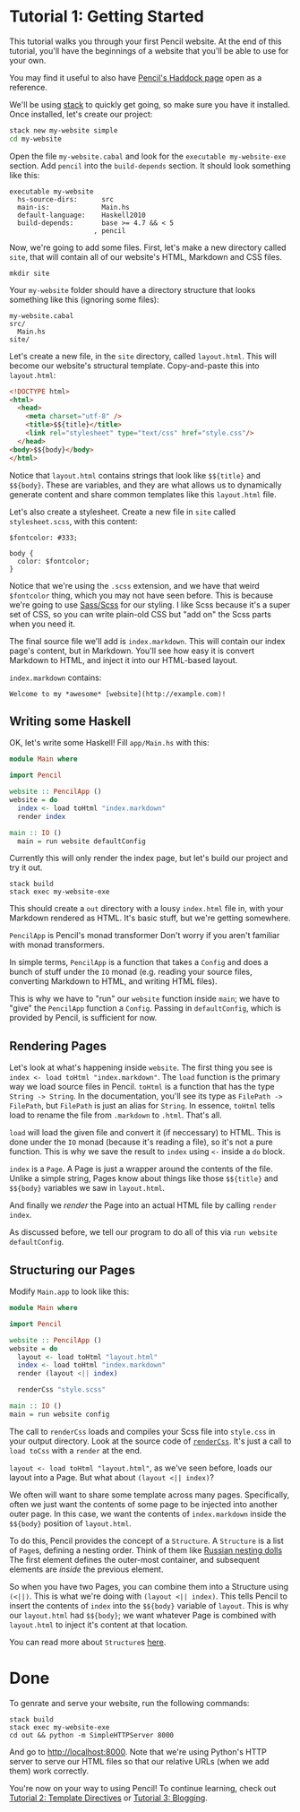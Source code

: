 # Tutorial 1: Getting Started

This tutorial walks you through your first Pencil website. At the end of this
tutorial, you'll have the beginnings of a website that you'll be able to use for
your own.

You may find it useful to also have [Pencil's Haddock page](https://hackage.haskell.org/package/pencil-${pencilVersion}/docs/Pencil.html) open as a reference.

We'll be using [stack](http://haskellstack.org) to quickly get going, so make
sure you have it installed. Once installed, let's create our project:

```sh
stack new my-website simple
cd my-website
```

Open the file `my-website.cabal` and look for the `executable my-website-exe` section. Add `pencil` into the `build-depends` section. It should look something like this:

```
executable my-website
  hs-source-dirs:      src
  main-is:             Main.hs
  default-language:    Haskell2010
  build-depends:       base >= 4.7 && < 5
                     , pencil
```

Now, we're going to add some files. First, let's make a new directory called
`site`, that will contain all of our website's HTML, Markdown and CSS files.

```
mkdir site
```

Your `my-website` folder should have a directory structure that looks something
like this (ignoring some files):

```
my-website.cabal
src/
  Main.hs
site/
```

Let's create a new file, in the `site` directory, called `layout.html`. This
will become our website's structural template. Copy-and-paste this into
`layout.html`:

```html
<!DOCTYPE html>
<html>
  <head>
    <meta charset="utf-8" />
    <title>$${title}</title>
    <link rel="stylesheet" type="text/css" href="style.css"/>
  </head>
<body>$${body}</body>
</html>
```

Notice that `layout.html` contains strings that look like `$${title}` and
`$${body}`. These are variables, and they are what allows us to dynamically
generate content and share common templates like this `layout.html` file.

Let's also create a stylesheet. Create a new file in `site` called
`stylesheet.scss`, with this content:

```
$fontcolor: #333;

body {
  color: $fontcolor;
}
```

Notice that we're using the `.scss` extension, and we have that weird
`$fontcolor` thing, which you may not have seen before. This is because we're
going to use [Sass/Scss](http://sass-lang.com) for our styling. I like Scss
because it's a super set of CSS, so you can write plain-old CSS but "add on" the
Scss parts when you need it.

The final source file we'll add is `index.markdown`. This will contain our index
page's content, but in Markdown. You'll see how easy it is convert Markdown to
HTML, and inject it into our HTML-based layout.

`index.markdown` contains:

```
Welcome to my *awesome* [website](http://example.com)!
```

## Writing some Haskell

OK, let's write some Haskell! Fill `app/Main.hs` with this:

```haskell
module Main where

import Pencil

website :: PencilApp ()
website = do
  index <- load toHtml "index.markdown"
  render index

main :: IO ()
  main = run website defaultConfig
```

Currently this will only render the index page, but let's build our project and
try it out.

```
stack build
stack exec my-website-exe
```

This should create a `out` directory with a lousy `index.html` file in, with
your Markdown rendered as HTML. It's basic stuff, but we're getting somewhere.

`PencilApp` is Pencil's monad transformer Don't worry if you aren't familiar
with monad transformers.

In simple terms, `PencilApp` is a function that takes a `Config` and does a bunch
of stuff under the `IO` monad (e.g. reading your source files, converting
Markdown to HTML, and writing HTML files).

This is why we have to "run" our `website` function inside `main`; we have to
"give" the `PencilApp` function a `Config`. Passing in `defaultConfig`, which is
provided by Pencil, is sufficient for now.

## Rendering Pages

Let's look at what's happening inside `website`. The first thing you see is
`index <- load toHtml "index.markdown"`. The `load` function is the primary way
we load source files in Pencil. `toHtml` is a function that has the type
`String -> String`. In the documentation, you'll see its type as `FilePath ->
FilePath`, but `FilePath` is just an alias for `String`. In essence, `toHtml`
tells load to rename the file from `.markdown` to `.html`. That's all.

`load` will load the given file and convert it (if neccessary) to HTML. This is
done under the `IO` monad (because it's reading a file), so it's not a pure
function. This is why we save the result to `index` using `<-` inside a `do` block.

`index` is a `Page`. A Page is just a wrapper around the contents of the file.
Unlike a simple string, Pages know about things like those `$${title}` and
`$${body}` variables we saw in `layout.html`.

And finally we _render_ the Page into an actual HTML file by calling `render
index`.

As discussed before, we tell our program to do all of this via `run website
defaultConfig`.

## Structuring our Pages

Modify `Main.app` to look like this:

```haskell
module Main where

import Pencil

website :: PencilApp ()
website = do
  layout <- load toHtml "layout.html"
  index <- load toHtml "index.markdown"
  render (layout <|| index)

  renderCss "style.scss"

main :: IO ()
main = run website config
```

The call to `renderCss` loads and compiles your Scss file into `style.css` in
your output directory. Look at the source code of
[`renderCss`](https://hackage.haskell.org/package/pencil-${pencilVersion}/docs/Pencil.html#v:renderCss).
It's just a call to `load toCss` with a `render` at the end.

`layout <- load toHtml "layout.html"`, as we've seen before, loads our layout
into a Page. But what about `(layout <|| index)`?

We often will want to share some template across many pages. Specifically, often
we just want the contents of some page to be injected into another outer page.
In this case, we want the contents of `index.markdown` inside the `$${body}`
position of `layout.html`.

To do this, Pencil provides the concept of a `Structure`. A `Structure` is a
list of `Page`s, defining a nesting order. Think of them like [Russian nesting
dolls](https://en.wikipedia.org/wiki/Matryoshka_doll) The first element defines
the outer-most container, and subsequent elements are _inside_ the previous
element.

So when you have two Pages, you can combine them into a Structure using `(<||)`.
This is what we're doing with `(layout <|| index)`. This tells Pencil to insert
the contents of `index` into the `$${body}` variable of `layout`. This is why
our `layout.html` had `$${body}`; we want whatever Page is combined with
`layout.html` to inject it's content at that location.

You can read more about `Structure`s
[here](https://hackage.haskell.org/package/pencil-${pencilVersion}/docs/Pencil.html#g:3).

# Done

To genrate and serve your website, run the following
commands:

```
stack build
stack exec my-website-exe
cd out && python -m SimpleHTTPServer 8000
```

And go to [http://localhost:8000](http://localhost:8000). Note that we're using
Python's HTTP server to serve our HTML files so that our relative URLs (when we
add them) work correctly.

You're now on your way to using Pencil! To continue learning, check out
[Tutorial 2: Template Directives](/pencil/tutorials/02-template-directives) or
[Tutorial 3: Blogging](/pencil/tutorials/03-blogging).
